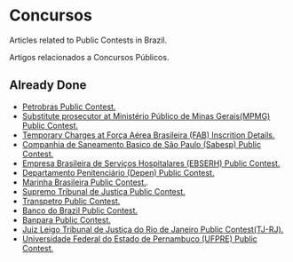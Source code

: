 # Concursos

Articles related to Public Contests in Brazil.

Artigos relacionados a Concursos Públicos.

## Already Done

  - [Petrobras Public Contest.](https://github.com/GuilhermeBianeck/Concursos/blob/master/Petrobras_Concursos.md)
  - [Substitute prosecutor at Ministério Público de Minas Gerais(MPMG) Public Contest.](https://github.com/GuilhermeBianeck/Concursos/blob/master/Promotor_Substituto.md)
  - [Temporary Charges at Força Aérea Brasileira (FAB) Inscrition Details.](https://github.com/GuilhermeBianeck/Concursos/blob/master/FAB.md)
  - [Companhia de Saneamento Basico de São Paulo (Sabesp) Public Contest.](https://github.com/GuilhermeBianeck/Concursos/blob/master/SABESP.md)
  - [Empresa Brasileira de Serviços Hospitalares (EBSERH) Public Contest.](https://github.com/GuilhermeBianeck/Concursos/blob/master/EBSERH.md)
  - [Departamento Penitenciário (Depen) Public Contest.](https://github.com/GuilhermeBianeck/Concursos/blob/master/DEPEN.md)
  - [Marinha Brasileira Public Contest.](https://github.com/GuilhermeBianeck/Concursos/blob/master/MarinhaBrasileira.md).
  - [Supremo Tribunal de Justiça Public Contest.](https://github.com/GuilhermeBianeck/Concursos/blob/master/Stj.md)
  - [Transpetro Public Contest.](https://github.com/GuilhermeBianeck/Concursos/blob/master/TransPetro.md)
  - [Banco do Brazil Public Contest.](https://github.com/GuilhermeBianeck/Concursos/blob/master/bb.md)
  - [Banpara Public Contest.](https://github.com/GuilhermeBianeck/Concursos/blob/master/Banpara.md)
  - [Juiz Leigo Tribunal de Justiça do Rio de Janeiro Public Contest(TJ-RJ).](https://github.com/GuilhermeBianeck/Concursos/blob/master/juizleigorj.md)
  - [Universidade Federal do Estado de Pernambuco (UFPRE) Public Contest.](https://github.com/GuilhermeBianeck/Concursos/blob/master/ufpre.md)
